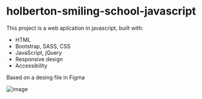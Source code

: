 # holberton-smiling-school-javascript

This project is a web apilcation in javascript, built with:

 - HTML
 - Bootstrap, SASS, CSS
 - JavaScript, jQuery
 - Responsive design
 - Accessibility

Based on a desing file in Figma 

![image](https://user-images.githubusercontent.com/48563349/147440509-f93287e1-9fc2-4c77-9b3a-d88b94a44d5b.png)
